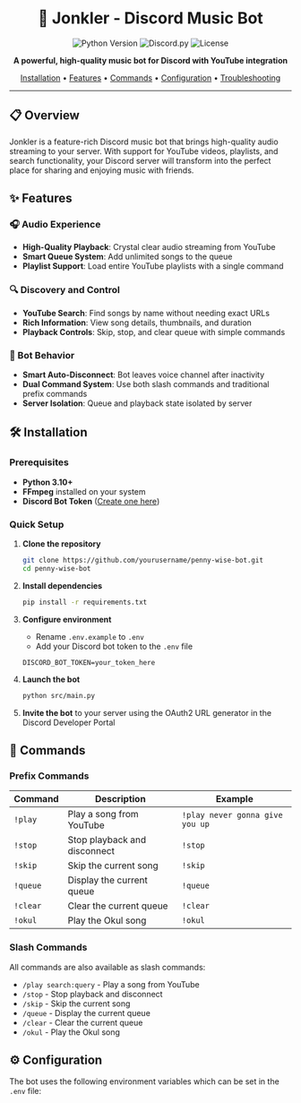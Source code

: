 <div align="center">

# 🎵 Jonkler - Discord Music Bot

<img src="https://img.shields.io/badge/python-3.10%2B-blue?style=for-the-badge&logo=python&logoColor=white" alt="Python Version">
<img src="https://img.shields.io/badge/discord.py-2.3.1+-blue?style=for-the-badge&logo=discord&logoColor=white" alt="Discord.py">
<img src="https://img.shields.io/badge/License-GNU-yellow?style=for-the-badge" alt="License">

**A powerful, high-quality music bot for Discord with YouTube integration**

[Installation](#installation) • 
[Features](#features) • 
[Commands](#commands) • 
[Configuration](#configuration) • 
[Troubleshooting](#troubleshooting)

</div>

---

## 📋 Overview

Jonkler is a feature-rich Discord music bot that brings high-quality audio streaming to your server. With support for YouTube videos, playlists, and search functionality, your Discord server will transform into the perfect place for sharing and enjoying music with friends.

## ✨ Features

### 🎧 Audio Experience
- **High-Quality Playback**: Crystal clear audio streaming from YouTube
- **Smart Queue System**: Add unlimited songs to the queue
- **Playlist Support**: Load entire YouTube playlists with a single command

### 🔍 Discovery and Control
- **YouTube Search**: Find songs by name without needing exact URLs
- **Rich Information**: View song details, thumbnails, and duration
- **Playback Controls**: Skip, stop, and clear queue with simple commands

### 🤖 Bot Behavior
- **Smart Auto-Disconnect**: Bot leaves voice channel after inactivity
- **Dual Command System**: Use both slash commands and traditional prefix commands
- **Server Isolation**: Queue and playback state isolated by server

## 🛠️ Installation

### Prerequisites
- **Python 3.10+**
- **FFmpeg** installed on your system
- **Discord Bot Token** ([Create one here](https://discord.com/developers/applications))

### Quick Setup

1. **Clone the repository**
   ```bash
   git clone https://github.com/yourusername/penny-wise-bot.git
   cd penny-wise-bot
   ```

2. **Install dependencies**
   ```bash
   pip install -r requirements.txt
   ```

3. **Configure environment**
   - Rename `.env.example` to `.env`
   - Add your Discord bot token to the `.env` file
   ```
   DISCORD_BOT_TOKEN=your_token_here
   ```

4. **Launch the bot**
   ```bash
   python src/main.py
   ```

5. **Invite the bot** to your server using the OAuth2 URL generator in the Discord Developer Portal

## 💬 Commands

### Prefix Commands
| Command | Description | Example |
|---------|-------------|---------|
| `!play` | Play a song from YouTube | `!play never gonna give you up` |
| `!stop` | Stop playback and disconnect | `!stop` |
| `!skip` | Skip the current song | `!skip` |
| `!queue` | Display the current queue | `!queue` |
| `!clear` | Clear the current queue | `!clear` |
| `!okul` | Play the Okul song | `!okul` |

### Slash Commands
All commands are also available as slash commands:
- `/play search:query` - Play a song from YouTube
- `/stop` - Stop playback and disconnect
- `/skip` - Skip the current song
- `/queue` - Display the current queue
- `/clear` - Clear the current queue
- `/okul` - Play the Okul song

## ⚙️ Configuration

The bot uses the following environment variables which can be set in the `.env` file:
